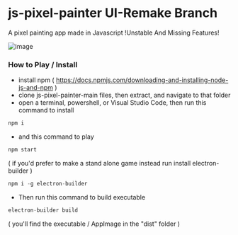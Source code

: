 # js-pixel-painter UI-Remake Branch
A pixel painting app made in Javascript !Unstable And Missing Features!

![image](https://user-images.githubusercontent.com/11281480/131564345-0a6edf94-cba1-4af6-af1e-6e6e6071de87.png)


### How to Play / Install
* install npm ( https://docs.npmjs.com/downloading-and-installing-node-js-and-npm )
* clone js-pixel-painter-main files, then extract, and navigate to that folder
* open a terminal, powershell, or Visual Studio Code, then run this command to install

```js
npm i
```
* and this command to play

```js
npm start
```

( if you'd prefer to make a stand alone game instead run install electron-builder )

```js
npm i -g electron-builder
```

* Then run this command to build executable

```js
electron-builder build
```

( you'll find the executable / AppImage in the "dist" folder )

